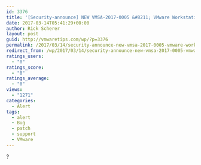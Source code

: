 ```yaml
---
id: 3376
title: '[Security-announce] NEW VMSA-2017-0005 &#8211; VMware Workstation and Fusion updates address out-of-bounds memory access vulnerability'
date: 2017-03-14T05:41:29+00:00
author: Rick Scherer
layout: post
guid: http://vmwaretips.com/wp/?p=3376
permalink: /2017/03/14/security-announce-new-vmsa-2017-0005-vmware-workstation-and-fusion-updates-address-out-of-bounds-memory-access-vulnerability/
redirect_from: /wp/2017/03/14/security-announce-new-vmsa-2017-0005-vmware-workstation-and-fusion-updates-address-out-of-bounds-memory-access-vulnerability/
ratings_users:
  - "0"
ratings_score:
  - "0"
ratings_average:
  - "0"
views:
  - "1271"
categories:
  - Alert
tags:
  - alert
  - Bug
  - patch
  - support
  - VMware
---
```

?